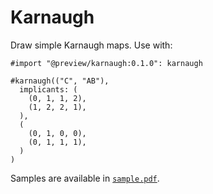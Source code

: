 # Karnaugh

Draw simple Karnaugh maps. Use with:

```typ
#import "@preview/karnaugh:0.1.0": karnaugh

#karnaugh(("C", "AB"),
  implicants: (
    (0, 1, 1, 2),
    (1, 2, 2, 1),
  ),
  (
    (0, 1, 0, 0),
    (0, 1, 1, 1),
  )
)
```

Samples are available in [`sample.pdf`](https://github.com/typst/packages/blob/main/packages/preview/karnaugh/0.1.0/sample.pdf).
